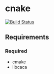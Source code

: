 # cnake

[![Build Status](https://travis-ci.org/FKD13/cnake.svg?branch=master)](https://travis-ci.org/FKD13/cnake)

## Requirements

### Required

- cmake
- libcaca
